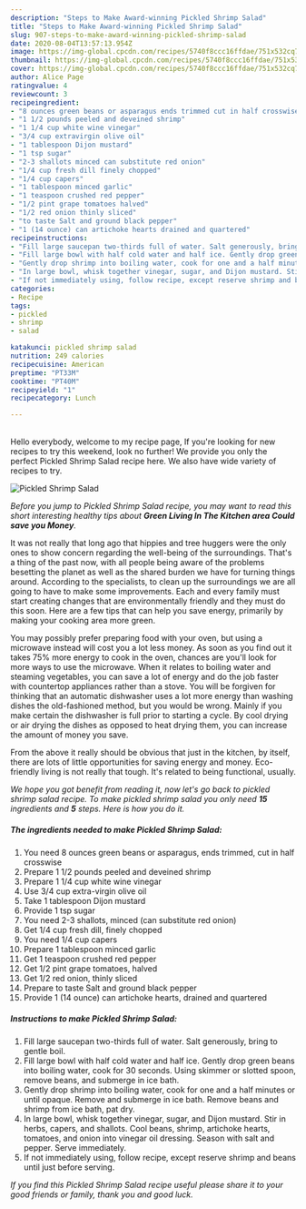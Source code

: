 ```yaml
---
description: "Steps to Make Award-winning Pickled Shrimp Salad"
title: "Steps to Make Award-winning Pickled Shrimp Salad"
slug: 907-steps-to-make-award-winning-pickled-shrimp-salad
date: 2020-08-04T13:57:13.954Z
image: https://img-global.cpcdn.com/recipes/5740f8ccc16ffdae/751x532cq70/pickled-shrimp-salad-recipe-main-photo.jpg
thumbnail: https://img-global.cpcdn.com/recipes/5740f8ccc16ffdae/751x532cq70/pickled-shrimp-salad-recipe-main-photo.jpg
cover: https://img-global.cpcdn.com/recipes/5740f8ccc16ffdae/751x532cq70/pickled-shrimp-salad-recipe-main-photo.jpg
author: Alice Page
ratingvalue: 4
reviewcount: 3
recipeingredient:
- "8 ounces green beans or asparagus ends trimmed cut in half crosswise"
- "1 1/2 pounds peeled and deveined shrimp"
- "1 1/4 cup white wine vinegar"
- "3/4 cup extravirgin olive oil"
- "1 tablespoon Dijon mustard"
- "1 tsp sugar"
- "2-3 shallots minced can substitute red onion"
- "1/4 cup fresh dill finely chopped"
- "1/4 cup capers"
- "1 tablespoon minced garlic"
- "1 teaspoon crushed red pepper"
- "1/2 pint grape tomatoes halved"
- "1/2 red onion thinly sliced"
- "to taste Salt and ground black pepper"
- "1 (14 ounce) can artichoke hearts drained and quartered"
recipeinstructions:
- "Fill large saucepan two-thirds full of water. Salt generously, bring to gentle boil."
- "Fill large bowl with half cold water and half ice. Gently drop green beans into boiling water, cook for 30 seconds. Using skimmer or slotted spoon, remove beans, and submerge in ice bath."
- "Gently drop shrimp into boiling water, cook for one and a half minutes or until opaque. Remove and submerge in ice bath. Remove beans and shrimp from ice bath, pat dry."
- "In large bowl, whisk together vinegar, sugar, and Dijon mustard. Stir in herbs, capers, and shallots. Cool beans, shrimp, artichoke hearts, tomatoes, and onion into vinegar oil dressing. Season with salt and pepper. Serve immediately."
- "If not immediately using, follow recipe, except reserve shrimp and beans until just before serving."
categories:
- Recipe
tags:
- pickled
- shrimp
- salad

katakunci: pickled shrimp salad 
nutrition: 249 calories
recipecuisine: American
preptime: "PT33M"
cooktime: "PT40M"
recipeyield: "1"
recipecategory: Lunch

---
```

<br>
Hello everybody, welcome to my recipe page, If you're looking for new recipes to try this weekend, look no further! We provide you only the perfect Pickled Shrimp Salad recipe here. We also have wide variety of recipes to try.
<br>


![Pickled Shrimp Salad](https://img-global.cpcdn.com/recipes/5740f8ccc16ffdae/751x532cq70/pickled-shrimp-salad-recipe-main-photo.jpg)

<i>Before you jump to Pickled Shrimp Salad recipe, you may want to read this short interesting healthy tips about 
<strong>Green Living In The Kitchen area Could save you Money</strong>.</i>
</br>

It was not really that long ago that hippies and tree huggers were the only ones to show concern regarding the well-being of the surroundings. That's a thing of the past now, with all people being aware of the problems besetting the planet as well as the shared burden we have for turning things around. According to the specialists, to clean up the surroundings we are all going to have to make some improvements. Each and every family must start creating changes that are environmentally friendly and they must do this soon. Here are a few tips that can help you save energy, primarily by making your cooking area more green.

You may possibly prefer preparing food with your oven, but using a microwave instead will cost you a lot less money. As soon as you find out it takes 75% more energy to cook in the oven, chances are you'll look for more ways to use the microwave. When it relates to boiling water and steaming vegetables, you can save a lot of energy and do the job faster with countertop appliances rather than a stove. You will be forgiven for thinking that an automatic dishwasher uses a lot more energy than washing dishes the old-fashioned method, but you would be wrong. Mainly if you make certain the dishwasher is full prior to starting a cycle. By cool drying or air drying the dishes as opposed to heat drying them, you can increase the amount of money you save.

From the above it really should be obvious that just in the kitchen, by itself, there are lots of little opportunities for saving energy and money. Eco-friendly living is not really that tough. It's related to being functional, usually.


<i>We hope you got benefit from reading it, now let's go back to pickled shrimp salad recipe. To make pickled shrimp salad you only need <strong>15</strong> ingredients and <strong>5</strong> steps. Here is how you do it.
</i>

##### The ingredients needed to make Pickled Shrimp Salad:

1. You need 8 ounces green beans or asparagus, ends trimmed, cut in half crosswise
1. Prepare 1 1/2 pounds peeled and deveined shrimp
1. Prepare 1 1/4 cup white wine vinegar
1. Use 3/4 cup extra-virgin olive oil
1. Take 1 tablespoon Dijon mustard
1. Provide 1 tsp sugar
1. You need 2-3 shallots, minced (can substitute red onion)
1. Get 1/4 cup fresh dill, finely chopped
1. You need 1/4 cup capers
1. Prepare 1 tablespoon minced garlic
1. Get 1 teaspoon crushed red pepper
1. Get 1/2 pint grape tomatoes, halved
1. Get 1/2 red onion, thinly sliced
1. Prepare to taste Salt and ground black pepper
1. Provide 1 (14 ounce) can artichoke hearts, drained and quartered


##### Instructions to make Pickled Shrimp Salad:

1. Fill large saucepan two-thirds full of water. Salt generously, bring to gentle boil.
1. Fill large bowl with half cold water and half ice. Gently drop green beans into boiling water, cook for 30 seconds. Using skimmer or slotted spoon, remove beans, and submerge in ice bath.
1. Gently drop shrimp into boiling water, cook for one and a half minutes or until opaque. Remove and submerge in ice bath. Remove beans and shrimp from ice bath, pat dry.
1. In large bowl, whisk together vinegar, sugar, and Dijon mustard. Stir in herbs, capers, and shallots. Cool beans, shrimp, artichoke hearts, tomatoes, and onion into vinegar oil dressing. Season with salt and pepper. Serve immediately.
1. If not immediately using, follow recipe, except reserve shrimp and beans until just before serving.


<i>If you find this Pickled Shrimp Salad recipe useful please share it to your good friends or family, thank you and good luck.</i>
